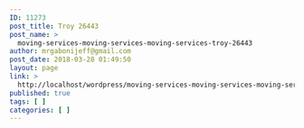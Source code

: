 ```yaml
---
ID: 11273
post_title: Troy 26443
post_name: >
  moving-services-moving-services-moving-services-troy-26443
author: mrgabonijeff@gmail.com
post_date: 2018-03-28 01:49:50
layout: page
link: >
  http://localhost/wordpress/moving-services-moving-services-moving-services-troy-26443/
published: true
tags: [ ]
categories: [ ]
---
```

